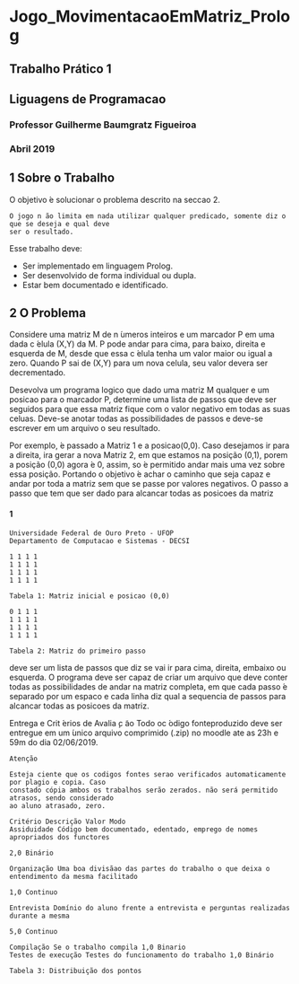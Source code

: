# Jogo_MovimentacaoEmMatriz_Prolog
## Trabalho Prático 1
## Liguagens de Programacao
### Professor Guilherme Baumgratz Figueiroa
### Abril 2019

## 1 Sobre o Trabalho

O objetivo ́e solucionar o problema descrito na seccao 2.

```
O jogo n ̃ao limita em nada utilizar qualquer predicado, somente diz o que se deseja e qual deve
ser o resultado.
```
Esse trabalho deve:

- Ser implementado em linguagem Prolog.
- Ser desenvolvido de forma individual ou dupla.
- Estar bem documentado e identificado.

## 2 O Problema

Considere uma matriz M de n ́umeros inteiros e um marcador P em uma dada c ́elula (X,Y) da M. P pode andar para cima, para baixo, direita e esquerda de M, desde que essa c ́elula tenha um valor maior ou igual a zero. Quando P sai de (X,Y) para um nova celula, seu valor devera ser decrementado.

Desevolva um programa logico que dado uma matriz M qualquer e um posicao para o marcador P, determine uma lista de passos que deve ser seguidos para que essa matriz fique com o valor negativo em todas as suas celuas. Deve-se anotar todas as possibilidades de passos e deve-se escrever em um arquivo o seu resultado.

Por exemplo, ́e passado a Matriz 1 e a posicao(0,0). Caso desejamos ir para a direita, ira gerar a nova Matriz 2, em que estamos na posição (0,1), porem a posição (0,0) agora ́e 0, assim, so ́e permitido andar mais uma vez sobre essa posição.
Portando o objetivo ́e achar o caminho que seja capaz e andar por toda a matriz sem que se passe por valores negativos. O passo a passo que tem que ser dado para alcancar todas as posicoes da matriz

#### 1

```
Universidade Federal de Ouro Preto - UFOP
Departamento de Computacao e Sistemas - DECSI
```
```
1 1 1 1
1 1 1 1
1 1 1 1
1 1 1 1
```
```
Tabela 1: Matriz inicial e posicao (0,0)
```
```
0 1 1 1
1 1 1 1
1 1 1 1
1 1 1 1
```
```
Tabela 2: Matriz do primeiro passo
```
deve ser um lista de passos que diz se vai ir para cima, direita, embaixo ou esquerda. O programa deve ser capaz de criar um arquivo que deve conter todas as possibilidades de andar na matriz completa, em que cada passo ́e separado por um espaco e cada linha diz qual a sequencia de passos para alcancar todas as posicoes da matriz.

Entrega e Crit ́erios de Avalia ̧c ̃ao Todo oc ́odigo fonteproduzido deve ser entregue em um ́unico arquivo comprimido (.zip) no moodle ate as 23h e 59m do dia 02/06/2019.

```
Atenção
```
```
Esteja ciente que os codigos fontes serao verificados automaticamente por plagio e copia. Caso
constado cópia ambos os trabalhos serão zerados. não será permitido atrasos, sendo considerado
ao aluno atrasado, zero.
```
```
Critério Descrição Valor Modo
Assiduidade Código bem documentado, edentado, emprego de nomes apropriados dos functores
```
```
2,0 Binário
```
```
Organização Uma boa divisãao das partes do trabalho o que deixa o entendimento da mesma facilitado
```
```
1,0 Continuo
```
```
Entrevista Domínio do aluno frente a entrevista e perguntas realizadas durante a mesma
```
```
5,0 Continuo
```
```
Compilação Se o trabalho compila 1,0 Binario
Testes de execução Testes do funcionamento do trabalho 1,0 Binário
```
```
Tabela 3: Distribuição dos pontos
```
